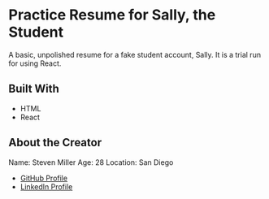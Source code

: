 # Practice Resume for Sally, the Student

A basic, unpolished resume for a fake student account, Sally. It is a trial run for using React.

## Built With

- HTML
- React

## About the Creator

Name: Steven Miller
Age: 28
Location: San Diego
- [GitHub Profile](https://github.com/StevenMiller4)
- [LinkedIn Profile](https://www.linkedin.com/in/steven-miller-0477bb1a5/)

